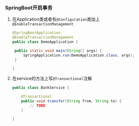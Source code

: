 ### SpringBoot开启事务

1. 在Application类或者有`@Configuration`类加上`@EnableTransactionManagement `

   ```java
   @SpringBootApplication
   @EnableTransactionManagement
   public class DemoApplication {
   
   	public static void main(String[] args) {
   		SpringApplication.run(DemoApplication.class, args);
   	}
   
   }
   ```

   

2. 在service的方法上写`@Transactional`注解

   ```java
   public class BankService {
   
       @Transactional
       public void transfer(String from, String to) {
           // TODO
       }
   
   }
   ```

   

